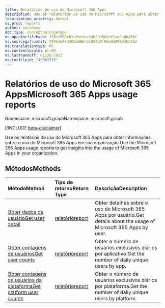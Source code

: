 ```yaml
---
title: Relatórios de uso do Microsoft 365 Apps
description: Use os relatórios de uso do Microsoft 365 Apps para obter informações sobre o uso do Microsoft 365 Apps em sua organização.
localization_priority: Normal
ms.prod: reports
author: sarahwxy
doc_type: conceptualPageType
ms.openlocfilehash: f78ec598fb2a0eedea34b2da5b0ef1aa2e4b459f
ms.sourcegitcommit: 479b366f3265b666fdc024b0f90b8d29764bb4b2
ms.translationtype: MT
ms.contentlocale: pt-BR
ms.lasthandoff: 01/26/2021
ms.locfileid: "49981519"
---
```

# <a name="microsoft-365-apps-usage-reports"></a><span data-ttu-id="9adcf-103">Relatórios de uso do Microsoft 365 Apps</span><span class="sxs-lookup"><span data-stu-id="9adcf-103">Microsoft 365 Apps usage reports</span></span>

<span data-ttu-id="9adcf-104">Namespace: microsoft.graph</span><span class="sxs-lookup"><span data-stu-id="9adcf-104">Namespace: microsoft.graph</span></span>

[!INCLUDE [beta-disclaimer](../../includes/beta-disclaimer.md)]

<span data-ttu-id="9adcf-105">Use os relatórios de uso do Microsoft 365 Apps para obter informações sobre o uso do Microsoft 365 Apps em sua organização.</span><span class="sxs-lookup"><span data-stu-id="9adcf-105">Use the Microsoft 365 Apps usage reports to get insights into the usage of Microsoft 365 Apps in your organization.</span></span>

## <a name="methods"></a><span data-ttu-id="9adcf-106">Métodos</span><span class="sxs-lookup"><span data-stu-id="9adcf-106">Methods</span></span>

| <span data-ttu-id="9adcf-107">Método</span><span class="sxs-lookup"><span data-stu-id="9adcf-107">Method</span></span>                                                                        | <span data-ttu-id="9adcf-108">Tipo de retorno</span><span class="sxs-lookup"><span data-stu-id="9adcf-108">Return Type</span></span>                                    | <span data-ttu-id="9adcf-109">Descrição</span><span class="sxs-lookup"><span data-stu-id="9adcf-109">Description</span></span>                                                |
| :---------------------------------------------------------------------------- | :--------------------------------------------- | :--------------------------------------------------------- |
| [<span data-ttu-id="9adcf-110">Obter dados de usuário</span><span class="sxs-lookup"><span data-stu-id="9adcf-110">Get user detail</span></span>](../api/reportroot-getm365appuserdetail.md)                  | [<span data-ttu-id="9adcf-111">relatório</span><span class="sxs-lookup"><span data-stu-id="9adcf-111">report</span></span>](../resources/intune-shared-report.md) | <span data-ttu-id="9adcf-112">Obter detalhes sobre o uso do Microsoft 365 Apps por usuário.</span><span class="sxs-lookup"><span data-stu-id="9adcf-112">Get details about the usage of Microsoft 365 Apps by user.</span></span> |
| [<span data-ttu-id="9adcf-113">Obter contagens de usuários</span><span class="sxs-lookup"><span data-stu-id="9adcf-113">Get user counts</span></span>](../api/reportroot-getm365appusercounts.md)                  | [<span data-ttu-id="9adcf-114">relatório</span><span class="sxs-lookup"><span data-stu-id="9adcf-114">report</span></span>](../resources/intune-shared-report.md) | <span data-ttu-id="9adcf-115">Obter o número de usuários exclusivos diários por aplicativo.</span><span class="sxs-lookup"><span data-stu-id="9adcf-115">Get the number of daily unique users by app.</span></span>               |
| [<span data-ttu-id="9adcf-116">Obter contagens de usuários da plataforma</span><span class="sxs-lookup"><span data-stu-id="9adcf-116">Get platform user counts</span></span>](../api/reportroot-getm365appplatformusercounts.md) | [<span data-ttu-id="9adcf-117">relatório</span><span class="sxs-lookup"><span data-stu-id="9adcf-117">report</span></span>](../resources/intune-shared-report.md) | <span data-ttu-id="9adcf-118">Obter o número de usuários exclusivos diários por plataforma.</span><span class="sxs-lookup"><span data-stu-id="9adcf-118">Get the number of daily unique users by platform.</span></span>          |



